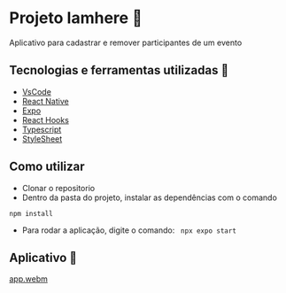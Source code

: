 
# Projeto Iamhere :rocket:
Aplicativo para cadastrar e remover participantes de um evento

## Tecnologias e ferramentas utilizadas :robot:
- [VsCode](https://code.visualstudio.com/docs)
- [React Native](https://reactnative.dev/)
- [Expo](https://docs.expo.dev/)
- [React Hooks](https://react.dev/reference/react/useState)
- [Typescript](https://docs.expo.dev/guides/typescript/)
- [StyleSheet](https://reactnative.dev/docs/stylesheet)

## Como utilizar 
- Clonar o repositorio
- Dentro da pasta do projeto, instalar as dependências com o comando

```
npm install
```
- Para rodar a aplicação, digite o comando:
  ``` npx expo start```

## Aplicativo 📱
[app.webm](https://github.com/gustavogss/iamhere/assets/20332960/b522fd2c-d54c-4276-9c32-288ebc4c30e1)

